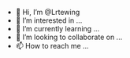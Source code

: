 - 👋 Hi, I’m @Lrtewing
- 👀 I’m interested in ...
- 🌱 I’m currently learning ...
- 💞️ I’m looking to collaborate on ...
- 📫 How to reach me ...

<!---
Lrtewing/Lrtewing is a ✨ special ✨ repository because its `README.md` (this file) appears on your GitHub profile.
You can click the Preview link to take a look at your changes.
--->
